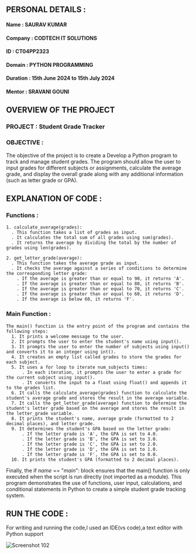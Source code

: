## PERSONAL DETAILS :
  #### Name : SAURAV KUMAR
  #### Company : CODTECH IT SOLUTIONS
  #### ID : CT04PP2323
  #### Domain : PYTHON PROGRAMMING
  #### Duration : 15th June 2024 to 15th July 2024
  #### Mentor : SRAVANI GOUNI

## OVERVIEW OF THE PROJECT

  ### PROJECT : Student Grade Tracker
  ### OBJECTIVE :
  The objective of the project is to create a Develop a Python program to track and manage student grades.
  The program should allow the user to input grades for different subjects or assignments, calculate the
  average grade, and display the overall grade along with any additional information (such as letter grade or GPA).
 
  

## EXPLANATION OF CODE :
  ### Functions :
    1. calculate_average(grades):
      . This function takes a list of grades as input.
      . It calculates the total sum of all grades using sum(grades).
      . It returns the average by dividing the total by the number of grades using len(grades).
      
    2. get_letter_grade(average):    
      . This function takes the average grade as input.
      . It checks the average against a series of conditions to determine the corresponding letter grade:
        . If the average is greater than or equal to 90, it returns 'A'.
        . If the average is greater than or equal to 80, it returns 'B'.
        . If the average is greater than or equal to 70, it returns 'C'.
        . If the average is greater than or equal to 60, it returns 'D'.
        . If the average is below 60, it returns 'F'.

  ### Main Function :
    The main() function is the entry point of the program and contains the following steps:
      1. It prints a welcome message to the user.
      2. It prompts the user to enter the student's name using input().
      3. It prompts the user to enter the number of subjects using input() and converts it to an integer using int().
      4. It creates an empty list called grades to store the grades for each subject.
      5. It uses a for loop to iterate num_subjects times:
          . In each iteration, it prompts the user to enter a grade for the current subject using input().
          . It converts the input to a float using float() and appends it to the grades list.
      6. It calls the calculate_average(grades) function to calculate the student's average grade and stores the result in the average variable.
      7. It calls the get_letter_grade(average) function to determine the student's letter grade based on the average and stores the result in the letter_grade variable.
      8. It prints the student's name, average grade (formatted to 2 decimal places), and letter grade.
      9. It determines the student's GPA based on the letter grade:
          . If the letter grade is 'A', the GPA is set to 4.0.
          . If the letter grade is 'B', the GPA is set to 3.0.
          . If the letter grade is 'C', the GPA is set to 2.0.
          . If the letter grade is 'D', the GPA is set to 1.0.
          . If the letter grade is 'F', the GPA is set to 0.0.
      10. It prints the student's GPA (formatted to 2 decimal places).

Finally, the if _name_ == "_main_": block ensures that the main() function is only executed when the script is run directly (not imported as a module).
  This program demonstrates the use of functions, user input, calculations, and conditional statements in Python to create a simple student grade tracking system.

## RUN THE CODE :
  For writing and running the code,I used an IDE(vs code),a text editor with Python support 

![Screenshot 102](https://github.com/sauravkumar95/CODTECH-Task2/assets/175045159/e8411d5d-c46d-4b38-abce-bc3a709dbdc8)
